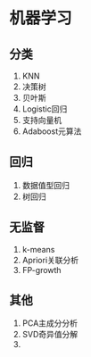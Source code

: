 # 机器学习

## 分类
1. KNN
2. 决策树
3. 贝叶斯
4. Logistic回归
5. 支持向量机
6. Adaboost元算法

## 回归
1. 数据值型回归
2. 树回归

## 无监督
1. k-means
2. Apriori关联分析
3. FP-growth

## 其他
1. PCA主成分分析
2. SVD奇异值分解
3. 
